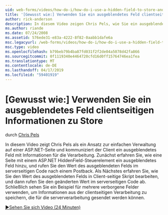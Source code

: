 ```yaml
---
uid: web-forms/videos/how-do-i/how-do-i-use-a-hidden-field-to-store-and-manipulate-client-side-information
title: '[Gewusst wie:] Verwenden Sie ein ausgeblendetes Feld clientseitigen Informationen zu Store | Microsoft-Dokumentation'
author: rick-anderson
description: In diesem Video zeigen Chris Pels, wie Sie ein ausgeblendetes Feld als ein Ansatz für die einfache Verwaltung auf einer ASP.NET-Seite und für die clientseitige Kommunikation verwenden...
ms.author: riande
ms.date: 07/24/2008
ms.assetid: 576ede31-e83a-4222-8f82-0aabb1dafe6a
msc.legacyurl: /web-forms/videos/how-do-i/how-do-i-use-a-hidden-field-to-store-and-manipulate-client-side-information
msc.type: video
ms.openlocfilehash: b79beb79b4ba87fd031f2f2de04a5078d42fa866
ms.sourcegitcommit: 0f1119340e4464720cfd16d0ff15764746ea1fea
ms.translationtype: MT
ms.contentlocale: de-DE
ms.lasthandoff: 04/17/2019
ms.locfileid: "59401919"
---
```

# <a name="how-do-i-use-a-hidden-field-to-store-and-manipulate-client-side-information"></a>[Gewusst wie:] Verwenden Sie ein ausgeblendetes Feld clientseitigen Informationen zu Store

durch [Chris Pels](https://twitter.com/chrispels)

In diesem Video zeigt Chris Pels als ein Ansatz zur einfachen Verwaltung auf einer ASP.NET-Seite und kommuniziert der Client ein ausgeblendetes Feld mit Informationen für die Verarbeitung. Zunächst erfahren Sie, wie eine Seite mit einem ASP.NET HiddenField-Steuerelement ein ausgeblendetes Feld hinzu, und rufen Sie den Wert des ausgeblendeten Felds im serverseitigen Code nach einem Postback. Als Nächstes erfahren Sie, wie Sie den Wert des ausgeblendeten Felds in Client-seitige Skript bearbeiten, und dann rufen Sie den geänderten Wert im serverseitigen Code ab. Schließlich sehen Sie ein Beispiel für mehrere verborgene Felder verwenden, um Informationen aus der clientseitigen Verarbeitung zu speichern, die für die serververarbeitung gesendet werden können.

[&#9654;Sehen Sie sich Video (24 Minuten)](https://channel9.msdn.com/Blogs/ASP-NET-Site-Videos/how-do-i-use-a-hidden-field-to-store-and-manipulate-client-side-information)
